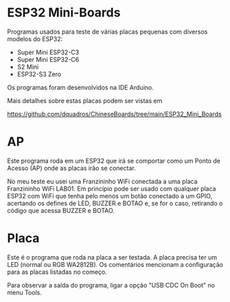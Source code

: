 # ESP32 Mini-Boards

Programas usados para teste de várias placas pequenas com diversos modelos do ESP32:

* Super Mini ESP32-C3
* Super Mini ESP32-C6
* S2 Mini
* ESP32-S3 Zero

Os programas foram desenvolvidos na IDE Arduino.

Mais detalhes sobre estas placas podem ser vistas em

https://github.com/dquadros/ChineseBoards/tree/main/ESP32_Mini_Boards

# AP

Este programa roda em um ESP32 que irá se comportar como um Ponto de Acesso (AP) onde as placas irão se conectar.

No meu teste eu usei uma Franzininho WiFi conectada a uma placa Franzininho WiFi LAB01. Em princípio pode ser usado com qualquer placa ESP32 com WiFi que tenha pelo menos um botão conectado a um GPIO, acertando os defines de LED, BUZZER e BOTAO e, se for o caso, retirando o código que acessa BUZZER e BOTAO.

# Placa

Este é o programa que roda na placa a ser testada. A placa precisa ter um LED (normal ou RGB WA2812B). Os comentários mencionam a configuração para as placas listadas no começo.

Para observar a saída do programa, ligar a opção "USB CDC On Boot" no menu Tools.

